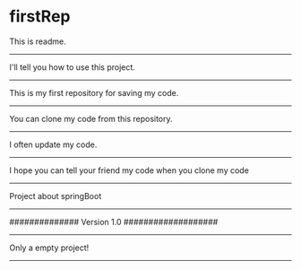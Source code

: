 # firstRep

This is readme.<hr>
I'll tell you how to use this project.<hr>
This is my first repository for saving my code.<hr>
You can clone my code from this repository.<hr>
I often update my code.<hr>
I hope you can tell your friend  my code when you clone my code<hr>


Project about springBoot<hr>
############## Version 1.0 ###################<hr>
Only a empty project!<hr>
